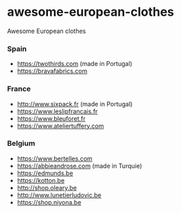 # awesome-european-clothes
Awesome European clothes

### Spain 
- https://twothirds.com (made in Portugal)
- https://bravafabrics.com

### France
- http://www.sixpack.fr (made in Portugal)
- https://www.leslipfrancais.fr
- https://www.bleuforet.fr
- https://www.ateliertuffery.com

### Belgium
- https://www.bertelles.com
- https://abbieandrose.com (made in Turquie)
- https://edmunds.be
- https://kotton.be
- http://shop.oleary.be
- http://www.lunetierludovic.be
- https://shop.niyona.be
